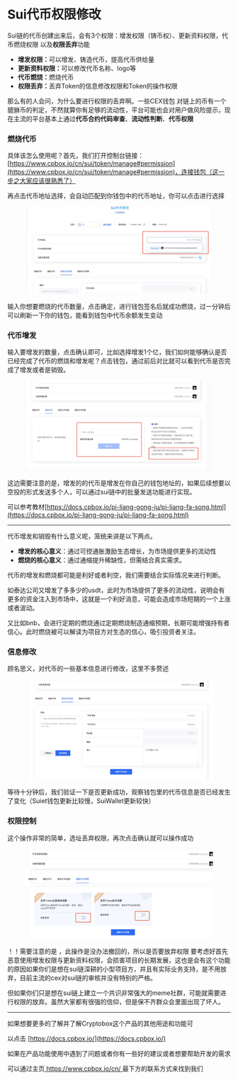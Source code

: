 # Sui代币权限修改

Sui链的代币创建出来后，会有3个权限：增发权限（铸币权）、更新资料权限，代币燃烧权限 以及**权限丢弃**功能

* **增发权限：**&#x53EF;以增发、铸造代币，提高代币供给量
* **更新资料权限：**&#x53EF;以修改代币名称、logo等
* **代币燃烧：**&#x71C3;烧代币
* **权限丢弃：**&#x4E22;弃Token的信息修改权限和Token的操作权限

那么有的人会问，为什么要进行权限的丢弃啊。一些CEX钱包 对链上的币有一个貔貅币的判定，不然就算你有足够的流动性，平台可能也会对用户做风险提示，现在主流的平台基本上通过**代币合约代码审查**、**流动性判断**、**代币权限**

### 燃烧代币

具体该怎么使用呢？首先，我们打开控制台链接： [https://www.cpbox.io/cn/sui/token/manage#permission](https://www.cpbox.io/cn/sui/token/manage#permission)，连接钱包（这一步之大家应该很熟悉了）

再点击代币地址选择，会自动匹配到你钱包中的代币地址，你可以点击进行选择

<figure><img src="../../.gitbook/assets/1744796516116.jpg" alt=""><figcaption></figcaption></figure>



输入你想要燃烧的代币数量，点击确定，进行钱包签名后就成功燃烧，过一分钟后可以刷新一下你的钱包，能看到钱包中代币余额发生变动

### 代币增发

输入要增发的数量，点击确认即可，比如选择增发1个亿，我们如何能够确认是否已经完成了代币的燃烧和增发呢？点击钱包，通过前后对比就可以看到代币是否完成了增发或者是销毁。

<figure><img src="../../.gitbook/assets/1744798448769.jpg" alt=""><figcaption></figcaption></figure>



这边需要注意的是，增发的的代币是增发在你自己的钱包地址的，如果后续想要以空投的形式发送多个人，可以通过sui链中的批量发送功能进行实现。

可以参考教材[https://docs.cpbox.io/pi-liang-gong-ju/pi-liang-fa-song.html](https://docs.cpbox.io/pi-liang-gong-ju/pi-liang-fa-song.html)

***

代币增发和销毁有什么意义呢，笼统来讲是以下两点。

* **增发的核心意义**：通过可控通胀激励生态增长，为市场提供更多的流动性
* **燃烧的核心意义**：通过通缩提升稀缺性，但需结合真实需求。

代币的增发和燃烧都可能是利好或者利空，我们需要结合实际情况来进行判断。

如泰达公司又增发了多多少的usdt，此时为市场提供了更多的流动性，说明会有更多的资金注入到市场中，这就是一个利好消息，可能会造成市场短期的一个上涨或者波动。

又比如bnb，会进行定期的燃烧通过定期燃烧制造通缩预期，长期可能增强持有者信心。此时燃烧被可以解读为项目方对生态的信心，吸引投资者关注。

### 信息修改

顾名思义，对代币的一些基本信息进行修改，这里不多赘述

<figure><img src="../../.gitbook/assets/1744798823342.jpg" alt=""><figcaption></figcaption></figure>

等待十分钟后，我们验证一下是否更新成功，观察钱包里的代币信息是否已经发生了变化（Suiet钱包更新比较慢，SuiWallet更新较快）

### 权限控制

这个操作非常的简单，选址丢弃权限，再次点击确认就可以操作成功

<figure><img src="../../.gitbook/assets/1744798750140.jpg" alt=""><figcaption></figcaption></figure>

！！需要注意的是 ，此操作是没办法撤回的，所以是否要放弃权限 要考虑好首先恶意使用增发权限与更新资料权限，会损害项目的长期发展，这也是会有这个功能的原因如果你们是想在sui链深耕的小型项目方，并且有实际业务支持，是不用放弃，目前主流的cex对sui链的审核并没有特别的严格。

但如果你们只是想在sui链上建立一个共识非常强大的meme社群，可能就需要进行权限的放弃。虽然大家都有很强的信仰，但是保不齐群众会里面出现了坏人。

***

如果想要更多的了解并了解Cryptobox这个产品的其他用途和功能可

以点击 [https://docs.cpbox.io/](https://docs.cpbox.io/)

如果在产品功能使用中遇到了问题或者你有一些好的建议或者想要帮助开发的需求

可以通过主页[ https://www.cpbox.io/cn/ ](https://www.cpbox.io/cn/)最下方的联系方式来找到我们
